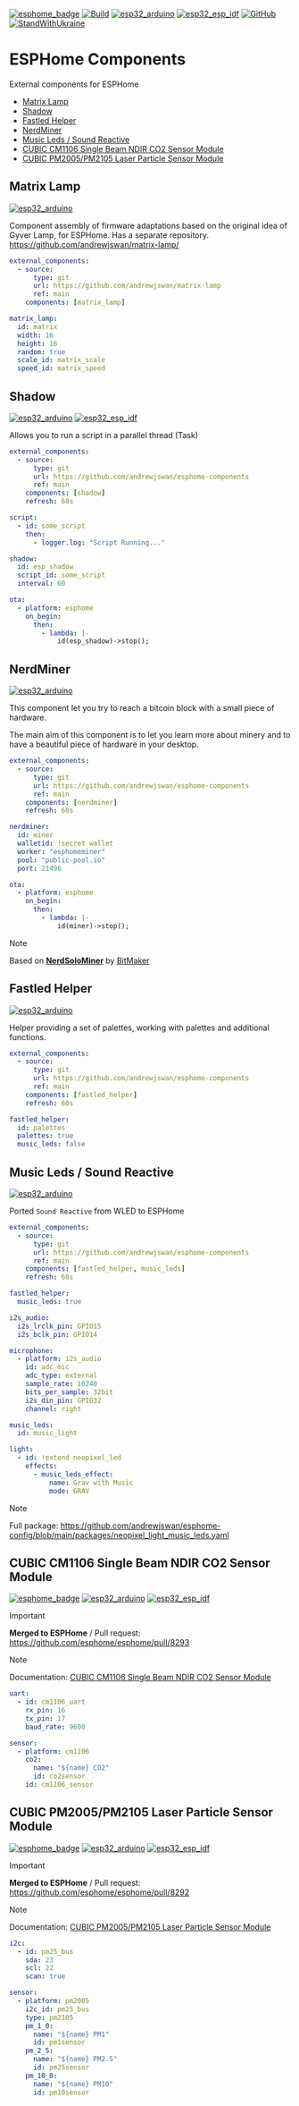 [![esphome_badge](https://img.shields.io/static/v1?label=ESPHome&message=Components&color=blue&logo=esphome)](https://esphome.io/)
[![Build](https://github.com/andrewjswan/esphome-components/actions/workflows/build.yaml/badge.svg)](https://github.com/andrewjswan/esphome-components/actions/workflows/build.yaml)
[![esp32_arduino](https://img.shields.io/badge/ESP32-Arduino-darkcyan.svg)](https://esphome.io/)
[![esp32_esp_idf](https://img.shields.io/badge/ESP--IDF-blue.svg)](https://esphome.io/)
[![GitHub](https://img.shields.io/github/license/andrewjswan/esphome-components?color=blue)](https://github.com/andrewjswan/esphome-components/blob/master/LICENSE)
[![StandWithUkraine](https://raw.githubusercontent.com/vshymanskyy/StandWithUkraine/main/badges/StandWithUkraine.svg)](https://github.com/vshymanskyy/StandWithUkraine/blob/main/docs/README.md)

# ESPHome Components
External components for ESPHome

- [Matrix Lamp](#matrix-lamp)
- [Shadow](#shadow)
- [Fastled Helper](#fastled-helper)
- [NerdMiner](#nerdminer)
- [Music Leds / Sound Reactive](#music-leds--sound-reactive)
- [CUBIC CM1106 Single Beam NDIR CO2 Sensor Module](#cubic-cm1106-single-beam-ndir-co2-sensor-module)
- [CUBIC PM2005/PM2105 Laser Particle Sensor Module](#cubic-pm2005pm2105-laser-particle-sensor-module)

## Matrix Lamp
[![esp32_arduino](https://img.shields.io/badge/ESP32-Arduino-darkcyan.svg)](https://esphome.io/)

Component assembly of firmware adaptations based on the original idea of ​​Gyver Lamp, for ESPHome.
Has a separate repository. https://github.com/andrewjswan/matrix-lamp/

```yaml
external_components:
  - source:
      type: git
      url: https://github.com/andrewjswan/matrix-lamp
      ref: main
    components: [matrix_lamp]

matrix_lamp:
  id: matrix
  width: 16
  height: 16
  random: true
  scale_id: matrix_scale
  speed_id: matrix_speed
```

## Shadow
[![esp32_arduino](https://img.shields.io/badge/ESP32-Arduino-darkcyan.svg)](https://esphome.io/)
[![esp32_esp_idf](https://img.shields.io/badge/ESP--IDF-blue.svg)](https://esphome.io/)

Allows you to run a script in a parallel thread (Task)

```yaml
external_components:
  - source:
      type: git
      url: https://github.com/andrewjswan/esphome-components
      ref: main
    components: [shadow]
    refresh: 60s

script:
  - id: some_script
    then:
      - logger.log: "Script Running..."

shadow:
  id: esp_shadow
  script_id: some_script
  interval: 60

ota:
  - platform: esphome
    on_begin:
      then:
        - lambda: |-
            id(esp_shadow)->stop();
```

## NerdMiner
[![esp32_arduino](https://img.shields.io/badge/ESP32-Arduino-darkcyan.svg)](https://esphome.io/)

This component let you try to reach a bitcoin block with a small piece of hardware.

The main aim of this component is to let you learn more about minery and to have a beautiful piece of hardware in your desktop.
```yaml
external_components:
  - source:
      type: git
      url: https://github.com/andrewjswan/esphome-components
      ref: main
    components: [nerdminer]
    refresh: 60s

nerdminer:
  id: miner
  walletid: !secret wallet
  worker: "esphomeminer"
  pool: "public-pool.io"
  port: 21496

ota:
  - platform: esphome
    on_begin:
      then:
        - lambda: |-
            id(miner)->stop();
```

> [!NOTE]
> Based on [**NerdSoloMiner**](https://github.com/BitMaker-hub/NerdMiner_v2) by [BitMaker](https://github.com/BitMaker-hub)

## Fastled Helper
[![esp32_arduino](https://img.shields.io/badge/ESP32-Arduino-darkcyan.svg)](https://esphome.io/)

Helper providing a set of palettes, working with palettes and additional functions.

```yaml
external_components:
  - source:
      type: git
      url: https://github.com/andrewjswan/esphome-components
      ref: main
    components: [fastled_helper]
    refresh: 60s

fastled_helper:
  id: palettes
  palettes: true
  music_leds: false
```

## Music Leds / Sound Reactive
[![esp32_arduino](https://img.shields.io/badge/ESP32-Arduino-darkcyan.svg)](https://esphome.io/)

Ported `Sound Reactive` from WLED to ESPHome

```yaml
external_components:
  - source:
      type: git
      url: https://github.com/andrewjswan/esphome-components
      ref: main
    components: [fastled_helper, music_leds]
    refresh: 60s

fastled_helper:
  music_leds: true

i2s_audio:
  i2s_lrclk_pin: GPIO15
  i2s_bclk_pin: GPIO14

microphone:
  - platform: i2s_audio
    id: adc_mic
    adc_type: external
    sample_rate: 10240
    bits_per_sample: 32bit
    i2s_din_pin: GPIO32
    channel: right

music_leds:
  id: music_light

light:
  - id: !extend neopixel_led
    effects:
      - music_leds_effect:
          name: Grav with Music
          mode: GRAV
```

> [!NOTE]
> Full package: https://github.com/andrewjswan/esphome-config/blob/main/packages/neopixel_light_music_leds.yaml

## CUBIC CM1106 Single Beam NDIR CO2 Sensor Module
[![esphome_badge](https://img.shields.io/static/v1?label=ESPHome&message=Base&color=blue&logo=esphome)](https://esphome.io/components/sensor/cm1106.html)
[![esp32_arduino](https://img.shields.io/badge/ESP32-Arduino-darkcyan.svg)](https://esphome.io/)
[![esp32_esp_idf](https://img.shields.io/badge/ESP--IDF-blue.svg)](https://esphome.io/)

> [!IMPORTANT]
> **Merged to ESPHome** / Pull request: https://github.com/esphome/esphome/pull/8293

> [!NOTE]
> Documentation: [CUBIC CM1106 Single Beam NDIR CO2 Sensor Module](https://esphome.io/components/sensor/cm1106.html)

```yaml
uart:
  - id: cm1106_uart
    rx_pin: 16
    tx_pin: 17
    baud_rate: 9600

sensor:
  - platform: cm1106
    co2:
      name: "${name} CO2"
      id: co2sensor
    id: cm1106_sensor
```

## CUBIC PM2005/PM2105 Laser Particle Sensor Module
[![esphome_badge](https://img.shields.io/static/v1?label=ESPHome&message=Base&color=blue&logo=esphome)](https://esphome.io/components/sensor/pm2005.html)
[![esp32_arduino](https://img.shields.io/badge/ESP32-Arduino-darkcyan.svg)](https://esphome.io/)
[![esp32_esp_idf](https://img.shields.io/badge/ESP--IDF-blue.svg)](https://esphome.io/)

> [!IMPORTANT]
> **Merged to ESPHome** / Pull request: https://github.com/esphome/esphome/pull/8292 

> [!NOTE]
> Documentation: [CUBIC PM2005/PM2105 Laser Particle Sensor Module](https://esphome.io/components/sensor/pm2005.html)

```yaml
i2c:
  - id: pm25_bus
    sda: 23
    scl: 22
    scan: true

sensor:
  - platform: pm2005
    i2c_id: pm25_bus
    type: pm2105
    pm_1_0:
      name: "${name} PM1"
      id: pm1sensor
    pm_2_5:
      name: "${name} PM2.5"
      id: pm25sensor
    pm_10_0:
      name: "${name} PM10"
      id: pm10sensor
```
